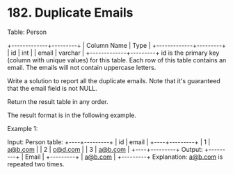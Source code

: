 # 182. Duplicate Emails

Table: Person

+-------------+---------+
| Column Name | Type |
+-------------+---------+
| id | int |
| email | varchar |
+-------------+---------+
id is the primary key (column with unique values) for this table.
Each row of this table contains an email. The emails will not contain uppercase letters.

Write a solution to report all the duplicate emails. Note that it's guaranteed that the email field is not NULL.

Return the result table in any order.

The result format is in the following example.

Example 1:

Input:
Person table:
+----+---------+
| id | email |
+----+---------+
| 1 | a@b.com |
| 2 | c@d.com |
| 3 | a@b.com |
+----+---------+
Output:
+---------+
| Email |
+---------+
| a@b.com |
+---------+
Explanation: a@b.com is repeated two times.
